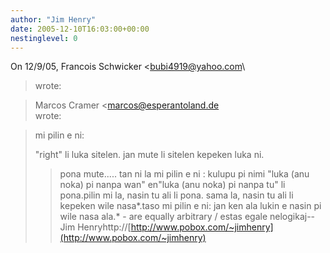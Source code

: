 ```yaml
---
author: "Jim Henry"
date: 2005-12-10T16:03:00+00:00
nestinglevel: 0
---
```

On 12/9/05, Francois Schwicker <[bubi4919@yahoo.com](mailto://bubi4919@yahoo.com)\
> wrote:

> Marcos Cramer <[marcos@esperantoland.de](mailto://marcos@esperantoland.de)\
> wrote:

>> 
> mi pilin e ni:
> 
> "right" li luka sitelen. jan mute li sitelen kepeken luka ni.
>> pona mute.....
> tan ni la mi pilin e ni : kulupu pi nimi "luka (anu noka) pi nanpa wan" en"luka (anu noka) pi nanpa tu" li pona.pilin mi la, nasin tu ali li pona. sama la, nasin tu ali li kepeken wile nasa\*.taso mi pilin e ni: jan ken ala lukin e nasin pi wile nasa ala.\* - are equally arbitrary / estas egale nelogikaj--
Jim Henryhttp://[http://www.pobox.com/~jimhenry](http://www.pobox.com/~jimhenry)